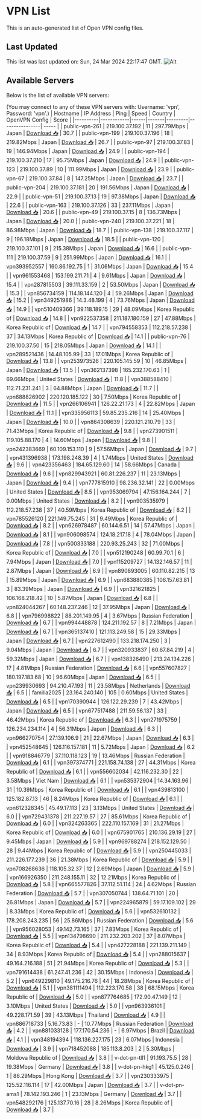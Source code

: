 # VPN List

This is an auto-generated list of Open VPN config files.

## Last Updated

This list was last updated on: Sun, 24 Mar 2024 22:17:47 GMT.
![Alt](https://repobeats.axiom.co/api/embed/186b98318ef1479477931607c1ad7d823f12451f.svg "Repobeats analytics image")

## Available Servers

Below is the list of available VPN servers:

(You may connect to any of these VPN servers with: Username: 'vpn', Password: 'vpn'.)
| Hostname | IP Address | Ping | Speed | Country | OpenVPN Config | Score |
|----------|------------|------|-------|---------|----------------| ----- |
| public-vpn-261 | 219.100.37.192 | 11 | 297.79Mbps | Japan | [Download 📥](./configs/server_0_JP.ovpn) | 30.7 |
| public-vpn-199 | 219.100.37.196 | 18 | 219.82Mbps | Japan | [Download 📥](./configs/server_1_JP.ovpn) | 26.7 |
| public-vpn-97 | 219.100.37.83 | 19 | 146.94Mbps | Japan | [Download 📥](./configs/server_2_JP.ovpn) | 24.9 |
| public-vpn-194 | 219.100.37.210 | 17 | 95.75Mbps | Japan | [Download 📥](./configs/server_3_JP.ovpn) | 24.9 |
| public-vpn-123 | 219.100.37.89 | 10 | 111.99Mbps | Japan | [Download 📥](./configs/server_4_JP.ovpn) | 23.9 |
| public-vpn-67 | 219.100.37.84 | 8 | 147.25Mbps | Japan | [Download 📥](./configs/server_5_JP.ovpn) | 23.7 |
| public-vpn-204 | 219.100.37.181 | 20 | 191.56Mbps | Japan | [Download 📥](./configs/server_6_JP.ovpn) | 22.9 |
| public-vpn-51 | 219.100.37.13 | 19 | 97.38Mbps | Japan | [Download 📥](./configs/server_7_JP.ovpn) | 22.6 |
| public-vpn-163 | 219.100.37.126 | 33 | 237.11Mbps | Japan | [Download 📥](./configs/server_8_JP.ovpn) | 20.6 |
| public-vpn-49 | 219.100.37.15 | 8 | 136.73Mbps | Japan | [Download 📥](./configs/server_9_JP.ovpn) | 20.0 |
| public-vpn-240 | 219.100.37.221 | 18 | 86.98Mbps | Japan | [Download 📥](./configs/server_10_JP.ovpn) | 18.7 |
| public-vpn-138 | 219.100.37.117 | 9 | 196.18Mbps | Japan | [Download 📥](./configs/server_11_JP.ovpn) | 18.5 |
| public-vpn-120 | 219.100.37.101 | 9 | 215.38Mbps | Japan | [Download 📥](./configs/server_12_JP.ovpn) | 16.6 |
| public-vpn-111 | 219.100.37.59 | 9 | 251.99Mbps | Japan | [Download 📥](./configs/server_13_JP.ovpn) | 16.1 |
| vpn393952557 | 160.86.192.75 | 1 | 31.06Mbps | Japan | [Download 📥](./configs/server_14_JP.ovpn) | 15.4 |
| vpn961553468 | 153.199.211.71 | 4 | 9.61Mbps | Japan | [Download 📥](./configs/server_15_JP.ovpn) | 15.4 |
| vpn287815503 | 39.111.33.159 | 2 | 53.50Mbps | Japan | [Download 📥](./configs/server_16_JP.ovpn) | 15.3 |
| vpn856734159 | 114.18.144.120 | 4 | 59.26Mbps | Japan | [Download 📥](./configs/server_17_JP.ovpn) | 15.2 |
| vpn349251986 | 14.3.48.199 | 4 | 73.76Mbps | Japan | [Download 📥](./configs/server_18_JP.ovpn) | 14.9 |
| vpn510409366 | 39.118.189.15 | 29 | 48.09Mbps | Korea Republic of | [Download 📥](./configs/server_19_KR.ovpn) | 14.8 |
| vpn922537358 | 211.187.180.159 | 27 | 47.88Mbps | Korea Republic of | [Download 📥](./configs/server_20_KR.ovpn) | 14.7 |
| vpn794558353 | 112.218.57.238 | 37 | 34.13Mbps | Korea Republic of | [Download 📥](./configs/server_21_KR.ovpn) | 14.1 |
| public-vpn-76 | 219.100.37.50 | 15 | 218.05Mbps | Japan | [Download 📥](./configs/server_22_JP.ovpn) | 14.1 |
| vpn289521436 | 14.48.105.99 | 33 | 17.01Mbps | Korea Republic of | [Download 📥](./configs/server_23_KR.ovpn) | 13.8 |
| vpn253973526 | 220.105.145.59 | 10 | 46.85Mbps | Japan | [Download 📥](./configs/server_24_JP.ovpn) | 13.5 |
| vpn362137398 | 165.232.170.63 | 1 | 69.66Mbps | United States | [Download 📥](./configs/server_25_US.ovpn) | 11.8 |
| vpn388588410 | 112.71.231.241 | 3 | 64.88Mbps | Japan | [Download 📥](./configs/server_26_JP.ovpn) | 11.7 |
| vpn688826902 | 220.120.185.122 | 30 | 7.50Mbps | Korea Republic of | [Download 📥](./configs/server_27_KR.ovpn) | 11.5 |
| vpn266106941 | 126.22.21.173 | 4 | 22.82Mbps | Japan | [Download 📥](./configs/server_28_JP.ovpn) | 11.1 |
| vpn335956113 | 59.85.235.216 | 14 | 25.40Mbps | Japan | [Download 📥](./configs/server_29_JP.ovpn) | 10.0 |
| vpn864308639 | 220.121.210.79 | 33 | 71.43Mbps | Korea Republic of | [Download 📥](./configs/server_30_KR.ovpn) | 9.8 |
| vpn273901511 | 119.105.88.170 | 4 | 14.60Mbps | Japan | [Download 📥](./configs/server_31_JP.ovpn) | 9.8 |
| vpn242383669 | 60.109.153.110 | 9 | 57.56Mbps | Japan | [Download 📥](./configs/server_32_JP.ovpn) | 9.7 |
| vpn431396938 | 173.198.248.39 | 4 | 1.74Mbps | United States | [Download 📥](./configs/server_33_US.ovpn) | 9.6 |
| vpn423356463 | 184.65.129.60 | 14 | 58.66Mbps | Canada | [Download 📥](./configs/server_34_CA.ovpn) | 9.6 |
| vpn829943921 | 60.81.226.237 | 11 | 23.13Mbps | Japan | [Download 📥](./configs/server_35_JP.ovpn) | 9.4 |
| vpn777815910 | 98.236.32.141 | 22 | 0.00Mbps | United States | [Download 📥](./configs/server_36_US.ovpn) | 8.5 |
| vpn953069794 | 47.156.164.244 | 7 | 0.00Mbps | United States | [Download 📥](./configs/server_37_US.ovpn) | 8.2 |
| vpn903535979 | 112.218.57.238 | 37 | 40.59Mbps | Korea Republic of | [Download 📥](./configs/server_38_KR.ovpn) | 8.2 |
| vpn785526120 | 221.149.75.245 | 31 | 9.49Mbps | Korea Republic of | [Download 📥](./configs/server_39_KR.ovpn) | 8.2 |
| vpn626978487 | 60.144.6.51 | 14 | 57.47Mbps | Japan | [Download 📥](./configs/server_40_JP.ovpn) | 8.1 |
| vpn906098574 | 124.18.217.18 | 4 | 78.04Mbps | Japan | [Download 📥](./configs/server_41_JP.ovpn) | 7.8 |
| vpn500333188 | 220.93.25.243 | 32 | 71.00Mbps | Korea Republic of | [Download 📥](./configs/server_42_KR.ovpn) | 7.0 |
| vpn512190248 | 60.99.70.1 | 6 | 7.94Mbps | Japan | [Download 📥](./configs/server_43_JP.ovpn) | 7.0 |
| vpn115209727 | 14.132.146.57 | 11 | 2.87Mbps | Japan | [Download 📥](./configs/server_44_JP.ovpn) | 6.9 |
| vpn890893005 | 60.110.82.215 | 13 | 15.89Mbps | Japan | [Download 📥](./configs/server_45_JP.ovpn) | 6.9 |
| vpn683880385 | 106.157.63.81 | 3 | 83.39Mbps | Japan | [Download 📥](./configs/server_46_JP.ovpn) | 6.9 |
| vpn321621825 | 106.168.218.42 | 10 | 5.87Mbps | Japan | [Download 📥](./configs/server_47_JP.ovpn) | 6.8 |
| vpn824044267 | 60.148.237.246 | 12 | 37.95Mbps | Japan | [Download 📥](./configs/server_48_JP.ovpn) | 6.8 |
| vpn796998822 | 88.201.149.95 | 4 | 3.67Mbps | Russian Federation | [Download 📥](./configs/server_49_RU.ovpn) | 6.7 |
| vpn994448878 | 124.211.192.57 | 8 | 7.21Mbps | Japan | [Download 📥](./configs/server_50_JP.ovpn) | 6.7 |
| vpn365137410 | 121.113.249.58 | 15 | 29.33Mbps | Japan | [Download 📥](./configs/server_51_JP.ovpn) | 6.7 |
| vpn227612490 | 133.218.174.250 | 3 | 9.04Mbps | Japan | [Download 📥](./configs/server_52_JP.ovpn) | 6.7 |
| vpn320933837 | 60.67.84.219 | 4 | 59.32Mbps | Japan | [Download 📥](./configs/server_53_JP.ovpn) | 6.7 |
| vpn138326490 | 213.24.134.226 | 17 | 4.81Mbps | Russian Federation | [Download 📥](./configs/server_54_RU.ovpn) | 6.6 |
| vpn557607827 | 180.197.183.68 | 10 | 96.60Mbps | Japan | [Download 📥](./configs/server_55_JP.ovpn) | 6.5 |
| vpn239930693 | 94.210.47.193 | 11 | 23.58Mbps | Netherlands | [Download 📥](./configs/server_56_NL.ovpn) | 6.5 |
| familia2025 | 23.164.240.140 | 105 | 0.60Mbps | United States | [Download 📥](./configs/server_57_US.ovpn) | 6.5 |
| vpn170390944 | 126.122.29.239 | 7 | 43.42Mbps | Japan | [Download 📥](./configs/server_58_JP.ovpn) | 6.5 |
| vpn677517488 | 211.59.56.137 | 33 | 46.42Mbps | Korea Republic of | [Download 📥](./configs/server_59_KR.ovpn) | 6.3 |
| vpn271975759 | 126.234.234.114 | 4 | 56.31Mbps | Japan | [Download 📥](./configs/server_60_JP.ovpn) | 6.3 |
| vpn966270754 | 27.139.106.9 | 21 | 22.67Mbps | Japan | [Download 📥](./configs/server_61_JP.ovpn) | 6.3 |
| vpn452548645 | 126.116.157.181 | 11 | 5.72Mbps | Japan | [Download 📥](./configs/server_62_JP.ovpn) | 6.2 |
| vpn918846779 | 37.110.118.123 | 19 | 13.46Mbps | Russian Federation | [Download 📥](./configs/server_63_RU.ovpn) | 6.1 |
| vpn397374771 | 221.158.74.138 | 27 | 44.31Mbps | Korea Republic of | [Download 📥](./configs/server_64_KR.ovpn) | 6.1 |
| vpn556602034 | 42.116.232.30 | 22 | 3.58Mbps | Viet Nam | [Download 📥](./configs/server_65_VN.ovpn) | 6.1 |
| vpn535372904 | 14.34.163.96 | 31 | 10.39Mbps | Korea Republic of | [Download 📥](./configs/server_66_KR.ovpn) | 6.1 |
| vpn439813100 | 125.182.87.13 | 46 | 8.24Mbps | Korea Republic of | [Download 📥](./configs/server_67_KR.ovpn) | 6.1 |
| vpn612328345 | 45.49.17.113 | 23 | 3.13Mbps | United States | [Download 📥](./configs/server_68_US.ovpn) | 6.0 |
| vpn729431378 | 211.227.19.57 | 27 | 85.61Mbps | Korea Republic of | [Download 📥](./configs/server_69_KR.ovpn) | 6.0 |
| vpn324263365 | 222.110.157.169 | 31 | 21.27Mbps | Korea Republic of | [Download 📥](./configs/server_70_KR.ovpn) | 6.0 |
| vpn675901765 | 210.136.29.19 | 27 | 9.45Mbps | Japan | [Download 📥](./configs/server_71_JP.ovpn) | 5.9 |
| vpn969788274 | 218.152.129.50 | 28 | 9.44Mbps | Korea Republic of | [Download 📥](./configs/server_72_KR.ovpn) | 5.9 |
| vpn250445033 | 211.226.177.239 | 36 | 21.38Mbps | Korea Republic of | [Download 📥](./configs/server_73_KR.ovpn) | 5.9 |
| vpn708268636 | 118.105.32.37 | 12 | 2.69Mbps | Japan | [Download 📥](./configs/server_74_JP.ovpn) | 5.9 |
| vpn166926350 | 211.248.155.11 | 32 | 12.21Mbps | Korea Republic of | [Download 📥](./configs/server_75_KR.ovpn) | 5.8 |
| vpn665577826 | 37.112.51.114 | 24 | 4.62Mbps | Russian Federation | [Download 📥](./configs/server_76_RU.ovpn) | 5.7 |
| vpn307050744 | 138.64.71.101 | 20 | 26.81Mbps | Japan | [Download 📥](./configs/server_77_JP.ovpn) | 5.7 |
| vpn224965879 | 59.17.109.102 | 29 | 8.33Mbps | Korea Republic of | [Download 📥](./configs/server_78_KR.ovpn) | 5.6 |
| vpn532610132 | 178.208.243.235 | 56 | 25.86Mbps | Russian Federation | [Download 📥](./configs/server_79_RU.ovpn) | 5.6 |
| vpn956028053 | 49.142.73.165 | 37 | 7.83Mbps | Korea Republic of | [Download 📥](./configs/server_80_KR.ovpn) | 5.5 |
| vpn134798690 | 211.232.203.202 | 37 | 8.07Mbps | Korea Republic of | [Download 📥](./configs/server_81_KR.ovpn) | 5.4 |
| vpn427228188 | 221.139.211.149 | 34 | 8.93Mbps | Korea Republic of | [Download 📥](./configs/server_82_KR.ovpn) | 5.4 |
| vpn288015637 | 49.164.216.188 | 51 | 21.94Mbps | Korea Republic of | [Download 📥](./configs/server_83_KR.ovpn) | 5.3 |
| vpn791614438 | 61.247.41.236 | 42 | 30.15Mbps | Indonesia | [Download 📥](./configs/server_84_ID.ovpn) | 5.2 |
| vpn649229810 | 49.175.216.76 | 44 | 18.28Mbps | Korea Republic of | [Download 📥](./configs/server_85_KR.ovpn) | 5.1 |
| vpn381111494 | 112.223.170.58 | 38 | 68.15Mbps | Korea Republic of | [Download 📥](./configs/server_86_KR.ovpn) | 5.0 |
| vpn877764685 | 172.90.47.149 | 12 | 3.10Mbps | United States | [Download 📥](./configs/server_87_US.ovpn) | 5.0 |
| vpn963936101 | 49.228.171.59 | 39 | 43.13Mbps | Thailand | [Download 📥](./configs/server_88_TH.ovpn) | 4.9 |
| vpn886718733 | 5.16.73.83 | - | 10.77Mbps | Russian Federation | [Download 📥](./configs/server_89_RU.ovpn) | 4.2 |
| vpn881033128 | 177.170.54.236 | - | 6.97Mbps | Brazil | [Download 📥](./configs/server_90_BR.ovpn) | 4.1 |
| vpn348194394 | 118.136.227.175 | 23 | 6.07Mbps | Indonesia | [Download 📥](./configs/server_91_ID.ovpn) | 3.9 |
| vpn718452088 | 185.113.8.203 | 2 | 5.30Mbps | Moldova Republic of | [Download 📥](./configs/server_92_MD.ovpn) | 3.8 |
| v-dot-pn-tll1 | 91.193.75.5 | 28 | 19.38Mbps | Germany | [Download 📥](./configs/server_93_DE.ovpn) | 3.8 |
| v-dot-pn-hkg1 | 45.125.0.246 | 1 | 86.29Mbps | Hong Kong | [Download 📥](./configs/server_94_HK.ovpn) | 3.7 |
| vpn230333975 | 125.52.116.114 | 17 | 42.00Mbps | Japan | [Download 📥](./configs/server_95_JP.ovpn) | 3.7 |
| v-dot-pn-ams1 | 78.142.193.246 | 1 | 23.13Mbps | Germany | [Download 📥](./configs/server_96_DE.ovpn) | 3.7 |
| vpn548292176 | 125.137.70.16 | 28 | 8.26Mbps | Korea Republic of | [Download 📥](./configs/server_97_KR.ovpn) | 3.7 |
